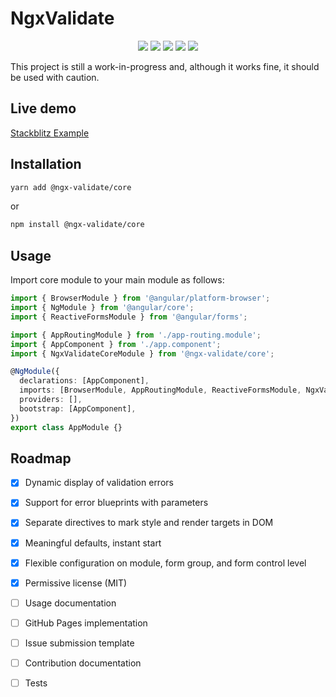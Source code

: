 # NgxValidate

<p align="center">
  <img src="https://github.com/ng-turkey/ngx-validate/workflows/Lint%20&%20Test%20&%20Build/badge.svg"/>
  <a href="https://codeclimate.com/github/ng-turkey/ngx-validate/maintainability"><img src="https://api.codeclimate.com/v1/badges/1e3e683f0e67e72d7066/maintainability" /></a>
  <a href="https://codeclimate.com/github/ng-turkey/ngx-validate/test_coverage"><img src="https://api.codeclimate.com/v1/badges/1e3e683f0e67e72d7066/test_coverage" /></a>
  <img src="https://img.shields.io/github/license/ng-turkey/ngx-validate.svg" />
  <a href="https://twitter.com/ngTurkiye"><img src="https://img.shields.io/twitter/follow/ngTurkiye.svg?label=Follow"/></a>
</p>

This project is still a work-in-progress and, although it works fine, it should be used with caution.

## Live demo

[Stackblitz Example](https://stackblitz.com/edit/ngx-validate)

## Installation

```bash
yarn add @ngx-validate/core
```

or

```bash
npm install @ngx-validate/core
```

## Usage

Import core module to your main module as follows:

```typescript
import { BrowserModule } from '@angular/platform-browser';
import { NgModule } from '@angular/core';
import { ReactiveFormsModule } from '@angular/forms';

import { AppRoutingModule } from './app-routing.module';
import { AppComponent } from './app.component';
import { NgxValidateCoreModule } from '@ngx-validate/core';

@NgModule({
  declarations: [AppComponent],
  imports: [BrowserModule, AppRoutingModule, ReactiveFormsModule, NgxValidateCoreModule.forRoot()],
  providers: [],
  bootstrap: [AppComponent],
})
export class AppModule {}
```

## Roadmap

- [x] Dynamic display of validation errors

- [x] Support for error blueprints with parameters

- [x] Separate directives to mark style and render targets in DOM

- [x] Meaningful defaults, instant start

- [x] Flexible configuration on module, form group, and form control level

- [x] Permissive license (MIT)

- [ ] Usage documentation

- [ ] GitHub Pages implementation

- [ ] Issue submission template

- [ ] Contribution documentation

- [ ] Tests
